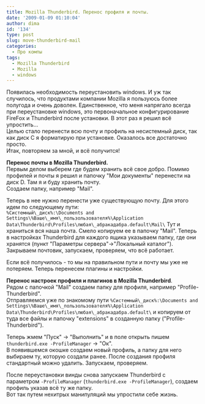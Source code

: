 ```yaml
---
title: Mozilla Thunderbird. Перенос профиля и почты.
date: '2009-01-09 01:10:04'
author: dima
id: '134'
type: post
slug: move-thunderbird-mail
categories:
  - Про компы
tags:
  - Mozilla Thunderbird
  - Mozilla
  - windows
---
```


Появилась необходимость переустановить windows. И уж так случилось, что продуктами компании Mozilla я пользуюсь более полугода и очень доволен. Единственное, что меня напрягало всегда при переустановке windows, это первоначальное конфигурирование FireFox и Thunderbird после установки. В этот раз я решил всё упростить...  
Целью стало перенести всю почту и профиль на несистемный диск, так как диск C я форматирую при установке. Оказалось все достаточно просто.  
Итак, повторяем за мной, и всё получится!  
  
**Перенос почты в Mozilla Thunderbird.**  
Первым делом выберем где будем хранить всё свое добро. Помимо профилей и почты я решил и папочку "Мои документы" перенести на диск D. Там я и буду хранить почту.  
Создаем папку, например "Mail".  
  
Теперь в нее нужно перенести уже существующую почту. Для этого идем по следующему пути:  
`%Системный\_диск%:\Documents and Settings\%Ваше\_имя\_пользользователя%\Application Data\Thunderbird\Profiles\любая\_абракадабра.default\Mail\`
Тут и храниться вся наша почта. Смело копируем ее в папочку "Mail". Теперь в настройках Thunderbird для каждого ящика указываем папку, где они хранятся (пункт "Параметры сервера"->"Локальный каталог"). Закрываем почтовик, запускаем, проверяем, что всё работает.  
  
Если всё получилось - то мы на правильном пути и почту мы уже не потеряем. Теперь перенесем плагины и настройки.  
  
**Перенос настроек профиля и плагинов в Mozilla Thunderbird**.  
Рядом с папочкой "Mail" создаем папку для профиля, например "Profile-Thunderbird".  
Отправляемся уже по знакомому пути `%Системный\_диск%:\Documents and Settings\%Ваше\_имя\_пользользователя%\Application Data\Thunderbird\Profiles\любая\_абракадабра.default\` и копируем от туда все файлы и папочку "extensions" в созданную папку ("Profile-Thunderbird").  
  
Теперь жмем "Пуск" -> "Выполнить" и в поле открыть пишем `thunderbird.exe -ProfileManager` -> "Ок".  
В появившемся окошке создаем новый профиль, а папку для него выбираем ту, которую создали ранее. После создания профиля стандартный можно удалить. Запускаем, проверяем.  
  
После переустановки винды снова запускаем Thunderbird с параметром `-ProfileManager` (`thunderbird.exe -ProfileManager`), создаем профиль указав всё ту же папку.  
Вот так путем нехитрых манипуляций мы упростили себе жизнь.